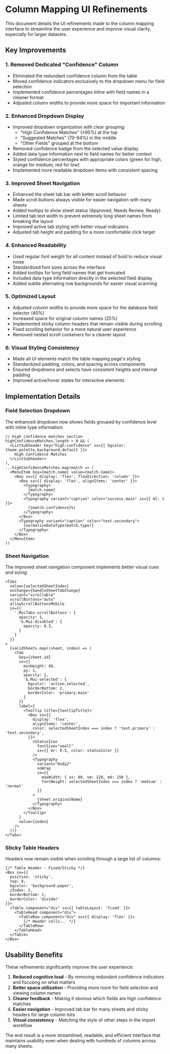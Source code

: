 # Column Mapping UI Refinements

This document details the UI refinements made to the column mapping interface to streamline the user experience and improve visual clarity, especially for larger datasets.

## Key Improvements

### 1. Removed Dedicated "Confidence" Column

- Eliminated the redundant confidence column from the table
- Moved confidence indicators exclusively to the dropdown menu for field selection
- Implemented confidence percentages inline with field names in a cleaner format
- Adjusted column widths to provide more space for important information

### 2. Enhanced Dropdown Display

- Improved dropdown organization with clear grouping:
  - "High Confidence Matches" (≥95%) at the top
  - "Suggested Matches" (70-94%) in the middle
  - "Other Fields" grouped at the bottom
- Removed confidence badge from the selected value display
- Added data type information next to field names for better context
- Styled confidence percentages with appropriate colors (green for high, orange for medium, red for low)
- Implemented more readable dropdown items with consistent spacing

### 3. Improved Sheet Navigation

- Enhanced the sheet tab bar with better scroll behavior
- Made scroll buttons always visible for easier navigation with many sheets
- Added tooltips to show sheet status (Approved, Needs Review, Ready)
- Limited tab text width to prevent extremely long sheet names from breaking the layout
- Improved active tab styling with better visual indicators
- Adjusted tab height and padding for a more comfortable click target

### 4. Enhanced Readability

- Used regular font weight for all content instead of bold to reduce visual noise
- Standardized font sizes across the interface
- Added tooltips for long field names that get truncated
- Included data type information directly in the selected field display
- Added subtle alternating row backgrounds for easier visual scanning

### 5. Optimized Layout

- Adjusted column widths to provide more space for the database field selector (40%)
- Increased space for original column names (25%)
- Implemented sticky column headers that remain visible during scrolling
- Fixed scrolling behavior for a more natural user experience
- Removed nested scroll containers for a cleaner layout

### 6. Visual Styling Consistency

- Made all UI elements match the table mapping page's styling
- Standardized padding, colors, and spacing across components
- Ensured dropdowns and selects have consistent heights and internal padding
- Improved active/hover states for interactive elements

## Implementation Details

### Field Selection Dropdown

The enhanced dropdown now shows fields grouped by confidence level with inline type information:

```tsx
// High confidence matches section
highConfidenceMatches.length > 0 && (
  <ListSubheader key="high-confidence" sx={{ bgcolor: theme.palette.background.default }}>
    High Confidence Matches
  </ListSubheader>
),
...highConfidenceMatches.map(match => (
  <MenuItem key={match.name} value={match.name}>
    <Box sx={{ display: 'flex', flexDirection: 'column' }}>
      <Box sx={{ display: 'flex', alignItems: 'center' }}>
        <Typography>
          {match.name}
        </Typography>
        <Typography variant="caption" color="success.main" sx={{ ml: 1 }}>
          ({match.confidence}%)
        </Typography>
      </Box>
      <Typography variant="caption" color="text.secondary">
        {normalizeDataType(match.type)}
      </Typography>
    </Box>
  </MenuItem>
))
```

### Sheet Navigation

The improved sheet navigation component implements better visual cues and sizing:

```tsx
<Tabs
  value={selectedSheetIndex}
  onChange={handleSheetTabChange}
  variant="scrollable"
  scrollButtons="auto"
  allowScrollButtonsMobile
  sx={{
    '.MuiTabs-scrollButtons': {
      opacity: 1,
      '&.Mui-disabled': {
        opacity: 0.3,
      }
    }
  }}
>
  {validSheets.map((sheet, index) => (
    <Tab
      key={sheet.id}
      sx={{
        minHeight: 48,
        py: 1,
        opacity: 1,
        '&.Mui-selected': {
          bgcolor: 'action.selected',
          borderBottom: 2,
          borderColor: 'primary.main'
        }
      }}
      label={
        <Tooltip title={tooltipTitle}>
          <Box sx={{ 
            display: 'flex', 
            alignItems: 'center',
            color: selectedSheetIndex === index ? 'text.primary' : 'text.secondary',
          }}>
            <StatusIcon 
              fontSize="small" 
              sx={{ mr: 0.5, color: statusColor }} 
            />
            <Typography 
              variant="body2" 
              noWrap 
              sx={{ 
                maxWidth: { xs: 80, sm: 120, md: 150 }, 
                fontWeight: selectedSheetIndex === index ? 'medium' : 'normal'
              }}
            >
              {sheet.originalName}
            </Typography>
          </Box>
        </Tooltip>
      }
      value={index}
    />
  ))}
</Tabs>
```

### Sticky Table Headers

Headers now remain visible when scrolling through a large list of columns:

```tsx
{/* Table Header - Fixed/Sticky */}
<Box sx={{ 
  position: 'sticky', 
  top: 0, 
  bgcolor: 'background.paper',
  zIndex: 2,
  borderBottom: 1,
  borderColor: 'divider'
}}>
  <Table component="div" sx={{ tableLayout: 'fixed' }}>
    <TableHead component="div">
      <TableRow component="div" sx={{ display: 'flex' }}>
        {/* Header cells... */}
      </TableRow>
    </TableHead>
  </Table>
</Box>
```

## Usability Benefits

These refinements significantly improve the user experience:

1. **Reduced cognitive load** - By removing redundant confidence indicators and focusing on what matters
2. **Better space utilization** - Providing more room for field selection and viewing column names
3. **Clearer feedback** - Making it obvious which fields are high confidence matches
4. **Easier navigation** - Improved tab bar for many sheets and sticky headers for large column lists
5. **Visual consistency** - Matching the style of other steps in the import workflow

The end result is a more streamlined, readable, and efficient interface that maintains usability even when dealing with hundreds of columns across many sheets.